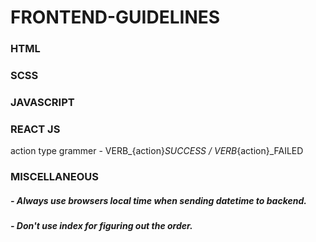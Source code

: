 # FRONTEND-GUIDELINES

### HTML

### SCSS

### JAVASCRIPT

### REACT JS

action type grammer - VERB_{action}_SUCCESS / VERB_{action}_FAILED

### MISCELLANEOUS
##### - Always use browsers local time when sending datetime to backend.

##### - Don't use index for figuring out the order.
